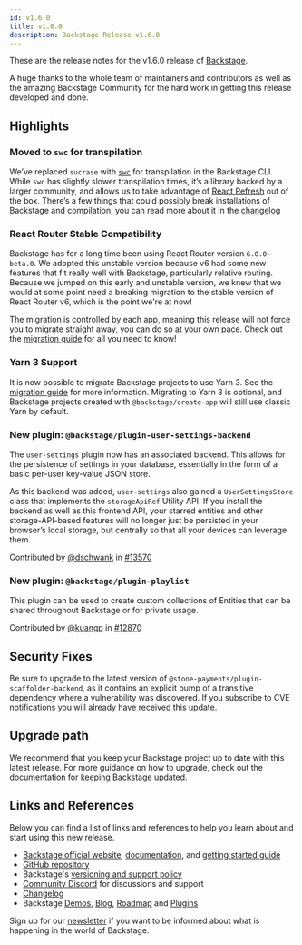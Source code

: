 ```yaml
---
id: v1.6.0
title: v1.6.0
description: Backstage Release v1.6.0
---
```


These are the release notes for the v1.6.0 release of [Backstage](https://backstage.io/).

A huge thanks to the whole team of maintainers and contributors as well as the amazing Backstage Community for the hard work in getting this release developed and done.

## Highlights

### Moved to `swc` for transpilation

We’ve replaced `sucrase` with [`swc`](https://swc.rs/) for transpilation in the Backstage CLI. While `swc` has slightly slower transpilation times, it’s a library backed by a larger community, and allows us to take advantage of [React Refresh](https://www.npmjs.com/package/react-refresh) out of the box. There’s a few things that could possibly break installations of Backstage and compilation, you can read more about it in the [changelog](https://github.com/backstage/backstage/blob/515aadf8840591860e4bbdcc7d99cef8f9d7ac3c/docs/releases/v1.6.0-changelog.md#patch-changes-1)

### React Router Stable Compatibility

Backstage has for a long time been using React Router version `6.0.0-beta.0`. We adopted this unstable version because v6 had some new features that fit really well with Backstage, particularly relative routing. Because we jumped on this early and unstable version, we knew that we would at some point need a breaking migration to the stable version of React Router v6, which is the point we're at now!

The migration is controlled by each app, meaning this release will not force you to migrate straight away, you can do so at your own pace. Check out the [migration guide](https://backstage.io/docs/tutorials/react-router-stable-migration) for all you need to know!

### Yarn 3 Support

It is now possible to migrate Backstage projects to use Yarn 3. See the [migration guide](https://backstage.io/docs/tutorials/yarn-migration) for more information. Migrating to Yarn 3 is optional, and Backstage projects created with `@backstage/create-app` will still use classic Yarn by default.

### New plugin: `@backstage/plugin-user-settings-backend`

The `user-settings` plugin now has an associated backend. This allows for the persistence of settings in your database, essentially in the form of a basic per-user key-value JSON store.

As this backend was added, `user-settings` also gained a `UserSettingsStore` class that implements the `storageApiRef` Utility API. If you install the backend as well as this frontend API, your starred entities and other storage-API-based features will no longer just be persisted in your browser’s local storage, but centrally so that all your devices can leverage them.

Contributed by [@dschwank](https://github.com/dschwank) in [#13570](https://github.com/backstage/backstage/pull/13570)

### New plugin: `@backstage/plugin-playlist`

This plugin can be used to create custom collections of Entities that can be shared throughout Backstage or for private usage.

Contributed by [@kuangp](https://github.com/kuangp) in [#12870](https://github.com/backstage/backstage/pull/12870)

## Security Fixes

Be sure to upgrade to the latest version of `@stone-payments/plugin-scaffolder-backend`, as it contains an explicit bump of a transitive dependency where a vulnerability was discovered. If you subscribe to CVE notifications you will already have received this update.

## Upgrade path

We recommend that you keep your Backstage project up to date with this latest release. For more guidance on how to upgrade, check out the documentation for [keeping Backstage updated](https://backstage.io/docs/getting-started/keeping-backstage-updated).

## Links and References

Below you can find a list of links and references to help you learn about and start using this new release.

- [Backstage official website](https://backstage.io/), [documentation](https://backstage.io/docs/), and [getting started guide](https://backstage.io/docs/getting-started/)
- [GitHub repository](https://github.com/backstage/backstage)
- Backstage's [versioning and support policy](https://backstage.io/docs/overview/versioning-policy)
- [Community Discord](https://discord.gg/backstage-687207715902193673) for discussions and support
- [Changelog](https://github.com/backstage/backstage/tree/master/docs/releases/v1.6.0-changelog.md)
- Backstage [Demos](https://backstage.io/demos), [Blog](https://backstage.io/blog), [Roadmap](https://backstage.io/docs/overview/roadmap) and [Plugins](https://backstage.io/plugins)

Sign up for our [newsletter](https://mailchi.mp/spotify/backstage-community) if you want to be informed about what is happening in the world of Backstage.
